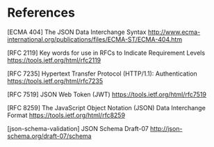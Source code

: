 # References

[ECMA 404] The JSON Data Interchange Syntax
           <http://www.ecma-international.org/publications/files/ECMA-ST/ECMA-404.htm>

[RFC 2119] Key words for use in RFCs to Indicate Requirement Levels
           <https://tools.ietf.org/html/rfc2119>

[RFC 7235] Hypertext Transfer Protocol (HTTP/1.1): Authentication
           <https://tools.ietf.org/html/rfc7235>

[RFC 7519] JSON Web Token (JWT)
           <https://tools.ietf.org/html/rfc7519>

[RFC 8259] The JavaScript Object Notation (JSON) Data Interchange Format
           <https://tools.ietf.org/html/rfc8259>

[json-schema-validation]
         JSON Schema Draft-07
           <http://json-schema.org/draft-07/schema>
